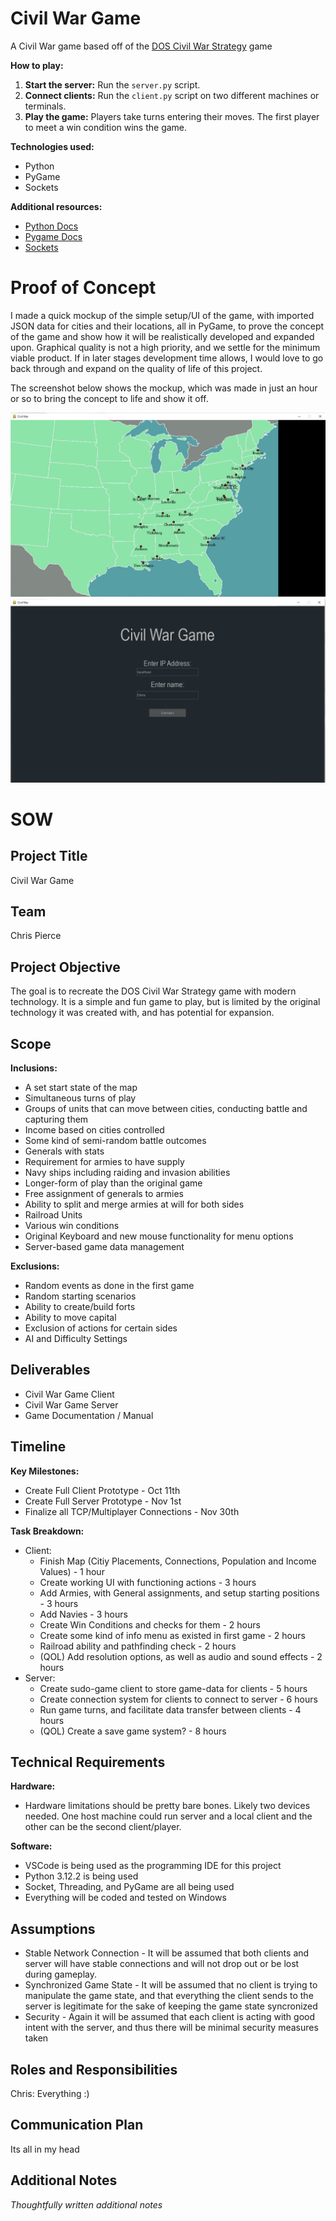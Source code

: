 # Civil War Game
A Civil War game based off of the [DOS Civil War Strategy](https://classicreload.com/civil-war-strategy.html) game

**How to play:**
1. **Start the server:** Run the `server.py` script.
2. **Connect clients:** Run the `client.py` script on two different machines or terminals.
3. **Play the game:** Players take turns entering their moves. The first player to meet a win condition wins the game.

**Technologies used:**
* Python
* PyGame
* Sockets

**Additional resources:**
* [Python Docs](https://docs.python.org/3/)
* [Pygame Docs](https://www.pygame.org/docs/)
* [Sockets](https://docs.python.org/3/howto/sockets.html)

# Proof of Concept

I made a quick mockup of the simple setup/UI of the game, with imported JSON data for cities and their locations, all in PyGame, to prove the concept of the game and show how it will be realistically developed and expanded upon. Graphical quality is not a high priority, and we settle for the minimum viable product. If in later stages development time allows, I would love to go back through and expand on the quality of life of this project.

The screenshot below shows the mockup, which was made in just an hour or so to bring the concept to life and show it off.

![Capture](/Resources/Capture.PNG)
![Capture](/Resources/main_menu.png)



# SOW

## Project Title
Civil War Game

## Team
Chris Pierce

## Project Objective
The goal is to recreate the DOS Civil War Strategy game with modern technology. It is a simple and fun game to play, but is limited by the original technology it was created with, and has potential for expansion.

## Scope
**Inclusions:**
* A set start state of the map
* Simultaneous turns of play
* Groups of units that can move between cities, conducting battle and capturing them
* Income based on cities controlled
* Some kind of semi-random battle outcomes
* Generals with stats
* Requirement for armies to have supply
* Navy ships including raiding and invasion abilities
* Longer-form of play than the original game
* Free assignment of generals to armies
* Ability to split and merge armies at will for both sides
* Railroad Units
* Various win conditions
* Original Keyboard and new mouse functionality for menu options
* Server-based game data management

**Exclusions:**
* Random events as done in the first game
* Random starting scenarios
* Ability to create/build forts
* Ability to move capital
* Exclusion of actions for certain sides
* AI and Difficulty Settings

## Deliverables
* Civil War Game Client 
* Civil War Game Server
* Game Documentation / Manual

## Timeline
**Key Milestones:**
* Create Full Client Prototype - Oct 11th
* Create Full Server Prototype - Nov 1st
* Finalize all TCP/Multiplayer Connections - Nov 30th

**Task Breakdown:**
* Client:
  * Finish Map (Citiy Placements, Connections, Population and Income Values) - 1 hour
  * Create working UI with functioning actions - 3 hours
  * Add Armies, with General assignments, and setup starting positions - 3 hours
  * Add Navies - 3 hours
  * Create Win Conditions and checks for them - 2 hours
  * Create some kind of info menu as existed in first game - 2 hours
  * Railroad ability and pathfinding check - 2 hours
  * (QOL) Add resolution options, as well as audio and sound effects - 2 hours
* Server:
  * Create sudo-game client to store game-data for clients - 5 hours
  * Create connection system for clients to connect to server - 6 hours
  * Run game turns, and facilitate data transfer between clients - 4 hours
  * (QOL) Create a save game system? - 8 hours

## Technical Requirements
**Hardware:**
* Hardware limitations should be pretty bare bones. Likely two devices needed. One host machine could run server and a local client and the other can be the second client/player.

**Software:**
* VSCode is being used as the programming IDE for this project
* Python 3.12.2 is being used
* Socket, Threading, and PyGame are all being used
* Everything will be coded and tested on Windows

## Assumptions
* Stable Network Connection - It will be assumed that both clients and server will have stable connections and will not drop out or be lost during gameplay.
* Synchronized Game State - It will be assumed that no client is trying to manipulate the game state, and that everything the client sends to the server is legitimate for the sake of keeping the game state syncronized
* Security - Again it will be assumed that each client is acting with good intent with the server, and thus there will be minimal security measures taken
 
## Roles and Responsibilities 
Chris: Everything :)

## Communication Plan
Its all in my head

## Additional Notes
*Thoughtfully written additional notes*



